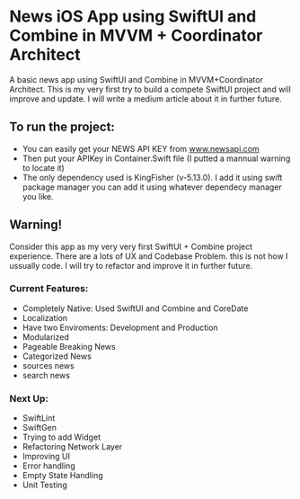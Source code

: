 # News iOS App using SwiftUI and Combine in MVVM + Coordinator Architect
A basic news app using SwiftUI and Combine in MVVM+Coordinator Architect. This is my very first try to build a compete SwiftUI project and will improve and update.
I will write a medium article about it in further future.

## To run the project:
- You can easily get your NEWS API KEY from www.newsapi.com
- Then put your APIKey in Container.Swift file (I putted a mannual warning to locate it)
- The only dependency used is KingFisher (v-5.13.0). I add it using swift package manager you can add it using whatever dependecy manager you like.

## Warning!
Consider this app as my very very first SwiftUI + Combine project experience. There are a lots of UX and Codebase Problem. this is not how I ussually code. I will try to refactor and improve it in further future.

### Current Features:
- Completely Native: Used SwiftUI and Combine and CoreDate
- Localization
- Have two Enviroments: Development and Production
- Modularized
- Pageable Breaking News
- Categorized News
- sources news
- search news

### Next Up:
- SwiftLint
- SwiftGen
- Trying to add Widget
- Refactoring Network Layer
- Improving UI
- Error handling
- Empty State Handling
- Unit Testing
